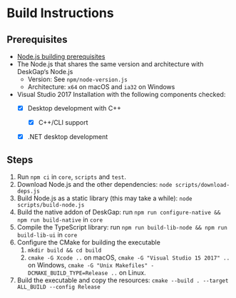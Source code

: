 # Build Instructions

## Prerequisites
* [Node.js building prerequisites](https://github.com/nodejs/node/blob/master/BUILDING.md)
* The Node.js that shares the same version and architecture with DeskGap‘s Node.js
    * Version: See `npm/node-version.js`
    * Architecture: `x64` on macOS and `ia32` on Windows
* Visual Studio 2017 Installation with the following components checked:
    * [x] Desktop development with C++
        * [x] C++/CLI support
    * [x] .NET desktop development


## Steps

1. Run `npm ci` in `core`, `scripts` and `test`.
2. Download Node.js and the other dependencies: `node scripts/download-deps.js`
3. Build Node.js as a static library (this may take a while): `node scripts/build-node.js`
4. Build the native addon of DeskGap: run `npm run configure-native && npm run build-native` in `core`
5. Compile the TypeScript library: run `npm run build-lib-node && npm run build-lib-ui` in `core`
6. Configure the CMake for building the executable
    1. `mkdir build && cd build`
    2. `cmake -G Xcode ..` on macOS, `cmake -G "Visual Studio 15 2017" ..` on Windows, `cmake -G "Unix Makefiles" -DCMAKE_BUILD_TYPE=Release ..` on Linux.
7. Build the executable and copy the resources: `cmake --build . --target ALL_BUILD --config Release`